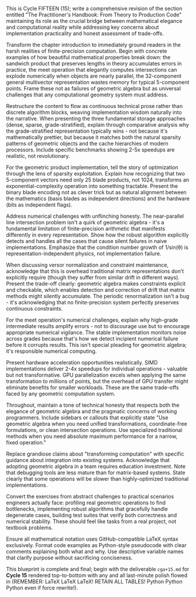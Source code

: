 This is Cycle FIFTEEN (15); write a comprehensive revision of the section entitled "The Practitioner's Handbook: From Theory to Production Code" maintaining its role as the crucial bridge between mathematical elegance and computational reality while addressing key concerns about implementation practicality and honest assessment of trade-offs.

Transform the chapter introduction to immediately ground readers in the harsh realities of finite-precision computation. Begin with concrete examples of how beautiful mathematical properties break down: the sandwich product that preserves lengths in theory accumulates errors in practice, the meet operation that elegantly computes intersections can explode numerically when objects are nearly parallel, the 32-component general multivector representation wastes memory for typical 5-component points. Frame these not as failures of geometric algebra but as universal challenges that any computational geometry system must address.

Restructure the content to flow as continuous technical prose rather than discrete algorithm blocks, weaving implementation wisdom naturally into the narrative. When presenting the three fundamental storage approaches (dense, sparse, grade-stratified), explain through comparative analysis why the grade-stratified representation typically wins - not because it's mathematically prettier, but because it matches both the natural sparsity patterns of geometric objects and the cache hierarchies of modern processors. Include specific benchmarks showing 2-5x speedups are realistic, not revolutionary.

For the geometric product implementation, tell the story of optimization through the lens of sparsity exploitation. Explain how recognizing that two 5-component vectors need only 25 blade products, not 1024, transforms an exponential-complexity operation into something tractable. Present the binary blade encoding not as clever trick but as natural alignment between the mathematics (basis blades as independent directions) and the hardware (bits as independent flags).

Address numerical challenges with unflinching honesty. The near-parallel line intersection problem isn't a quirk of geometric algebra - it's a fundamental limitation of finite-precision arithmetic that manifests differently in every representation. Show how the robust algorithm explicitly detects and handles all the cases that cause silent failures in naive implementations. Emphasize that the condition number growth of 1/sin(θ) is representation-independent physics, not implementation failure.

When discussing versor normalization and constraint maintenance, acknowledge that this is overhead traditional matrix representations don't explicitly require (though they suffer from similar drift in different ways). Present the trade-off clearly: geometric algebra makes constraints explicit and checkable, which enables detection and correction of drift that matrix methods might silently accumulate. The periodic renormalization isn't a bug - it's acknowledging that no finite-precision system perfectly preserves continuous constraints.

For the meet operation's numerical challenges, explain why high-grade intermediate results amplify errors - not to discourage use but to encourage appropriate numerical vigilance. The stable implementation monitors noise across grades because that's how we detect incipient numerical failure before it corrupts results. This isn't special pleading for geometric algebra; it's responsible numerical computing.

Present hardware acceleration opportunities realistically. SIMD implementations deliver 2-4x speedups for individual operations - valuable but not transformative. GPU parallelization excels when applying the same transformation to millions of points, but the overhead of GPU transfer might eliminate benefits for smaller workloads. These are the same trade-offs faced by any geometric computation system.

Throughout, maintain a tone of technical honesty that respects both the elegance of geometric algebra and the pragmatic concerns of working programmers. Include sidebars or callouts that explicitly state "Use geometric algebra when you need unified transformations, coordinate-free formulations, or clean intersection operations. Use specialized traditional methods when you need absolute maximum performance for a narrow, fixed operation."

Replace grandiose claims about "transforming computation" with specific guidance about integration into existing systems. Acknowledge that adopting geometric algebra in a team requires education investment. Note that debugging tools are less mature than for matrix-based systems. State clearly that some operations will be slower than highly-optimized traditional implementations.

Convert the exercises from abstract challenges to practical scenarios engineers actually face: profiling real geometric operations to find bottlenecks, implementing robust algorithms that gracefully handle degenerate cases, building test suites that verify both correctness and numerical stability. These should feel like tasks from a real project, not textbook problems.

Ensure all mathematical notation uses GitHub-compatible LaTeX syntax exclusively. Format code examples as Python-style pseudocode with clear comments explaining both what and why. Use descriptive variable names that clarify purpose without sacrificing conciseness.

This blueprint is complete and final; begin with the deliverable `cga+15.md` for **Cycle 15** rendered top-to-bottom with any and all last-minute polish flowed in (REMEMBER: LaTeX LaTeX LaTeX! RETAIN ALL TABLES! Python Python Python even if force rewrite!).
